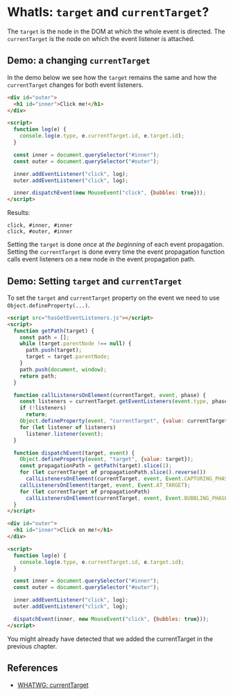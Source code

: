 # WhatIs: `target` and `currentTarget`?

The `target` is the node in the DOM at which the whole event is directed. 
The `currentTarget` is the node on which the event listener is attached.

## Demo: a changing `currentTarget` 

In the demo below we see how the `target` remains the same and how the `currentTarget` changes for both event listeners.
```html
<div id="outer">
  <h1 id="inner">Click me!</h1>
</div>

<script>
  function log(e) {
    console.log(e.type, e.currentTarget.id, e.target.id);
  }

  const inner = document.querySelector("#inner");
  const outer = document.querySelector("#outer");

  inner.addEventListener("click", log);
  outer.addEventListener("click", log);

  inner.dispatchEvent(new MouseEvent("click", {bubbles: true}));
</script>
```

Results:

```
click, #inner, #inner
click, #outer, #inner
```

Setting the `target` is done *once* at *the beginning* of each event propagation. Setting the `currentTarget` is done every time the event propagation function calls event listeners on a new node in the event propagation path.

## Demo: Setting `target` and `currentTarget`

To set the `target` and `currentTarget` property on the event we need to use `Object.defineProperty(...)`.

```html
<script src="hasGetEventListeners.js"></script>
<script>
  function getPath(target) {
    const path = [];
    while (target.parentNode !== null) {
      path.push(target);
      target = target.parentNode;
    }
    path.push(document, window);
    return path;
  }

  function callListenersOnElement(currentTarget, event, phase) {
    const listeners = currentTarget.getEventListeners(event.type, phase);
    if (!listeners)
      return;
    Object.defineProperty(event, "currentTarget", {value: currentTarget, writable: true});
    for (let listener of listeners)
      listener.listener(event);
  }

  function dispatchEvent(target, event) {
    Object.defineProperty(event, "target", {value: target});
    const propagationPath = getPath(target).slice(1);
    for (let currentTarget of propagationPath.slice().reverse())
      callListenersOnElement(currentTarget, event, Event.CAPTURING_PHASE);
    callListenersOnElement(target, event, Event.AT_TARGET);
    for (let currentTarget of propagationPath)
      callListenersOnElement(currentTarget, event, Event.BUBBLING_PHASE);
  }
</script>

<div id="outer">
  <h1 id="inner">Click on me!</h1>
</div>

<script>
  function log(e) {
    console.log(e.type, e.currentTarget.id, e.target.id);
  }

  const inner = document.querySelector("#inner");
  const outer = document.querySelector("#outer");

  inner.addEventListener("click", log);
  outer.addEventListener("click", log);

  dispatchEvent(inner, new MouseEvent("click", {bubbles: true}));
</script>
```

You might already have detected that we added the currentTarget in the previous chapter.

## References

  * [WHATWG: currentTarget](https://dom.spec.whatwg.org/#dom-event-currenttarget)
